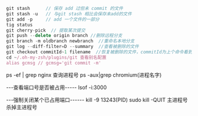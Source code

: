 ```javascript
git stash      // 保存 add 过但未 commit 的文件
git stash -u   // 与git stash 相比会保存未add的文件
git add -p     // add 一个文件的一部分
tig status
git cherry-pick  // 提取某次提交
git push --delete origin branch //删除远程分支
git branch -m oldbranch newbranch  //重命名本地分支
git log --diff-filter=D --summary  //查看被删除的文件
git checkout commitId~1 filename  //恢复被删除的文件，commitId为上个命令看到的被删除文件所在的commitID
cd ~/.oh-my-zsh/plugins/git 查看别名配置
alias gcmsg // gcmsg='git commit -m'
```

ps -ef | grep nginx 查询进程号
ps -aux|grep chromium(进程名字)

---查看端口号是否被占用-----
lsof -i:3000

---强制关闭某个已占用端口------
kill -9 13243(PID)
sudo kill -QUIT 主进程号 杀掉主进程号
